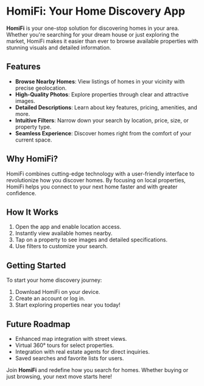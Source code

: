 # HomiFi: Your Home Discovery App  

**HomiFi** is your one-stop solution for discovering homes in your area. Whether you're searching for your dream house or just exploring the market, HomiFi makes it easier than ever to browse available properties with stunning visuals and detailed information.  

## Features  
- **Browse Nearby Homes**: View listings of homes in your vicinity with precise geolocation.  
- **High-Quality Photos**: Explore properties through clear and attractive images.  
- **Detailed Descriptions**: Learn about key features, pricing, amenities, and more.  
- **Intuitive Filters**: Narrow down your search by location, price, size, or property type.  
- **Seamless Experience**: Discover homes right from the comfort of your current space.  

## Why HomiFi?  
HomiFi combines cutting-edge technology with a user-friendly interface to revolutionize how you discover homes. By focusing on local properties, HomiFi helps you connect to your next home faster and with greater confidence.  

## How It Works  
1. Open the app and enable location access.  
2. Instantly view available homes nearby.  
3. Tap on a property to see images and detailed specifications.  
4. Use filters to customize your search.  

## Getting Started  
To start your home discovery journey:  
1. Download HomiFi on your device.  
2. Create an account or log in.  
3. Start exploring properties near you today!  

## Future Roadmap  
- Enhanced map integration with street views.  
- Virtual 360° tours for select properties.  
- Integration with real estate agents for direct inquiries.  
- Saved searches and favorite lists for users.  

Join **HomiFi** and redefine how you search for homes. Whether buying or just browsing, your next move starts here!
